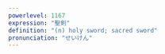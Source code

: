 ```yaml
---
powerlevel: 1167
expression: "聖剣"
definition: "(n) holy sword; sacred sword"
pronunciation: "せいけん"
---
```

